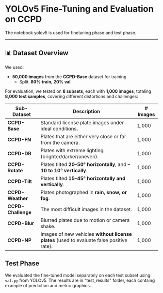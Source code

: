 # YOLOv5 Fine-Tuning and Evaluation on CCPD

The notebook yolov5 is used for finetuning phase and test phase.

---

## 📊 Dataset Overview

We used:

- **50,000 images** from the **CCPD-Base** dataset for training
  - Split: **80% train**, **20% val**

For evaluation, we tested on **8 subsets**, each with **1,000 images**, totaling **8,000 test samples**, covering different distortions and challenges:

| Sub-Dataset       | Description                                                                                  | # Images |
|-------------------|----------------------------------------------------------------------------------------------|----------|
| **CCPD-Base**     | Standard license plate images under ideal conditions.                                        | 1,000    |
| **CCPD-FN**       | Plates that are either very close or far from the camera.                                    | 1,000    |
| **CCPD-DB**       | Plates with extreme lighting (brighter/darker/uneven).                                       | 1,000    |
| **CCPD-Rotate**   | Plates tilted **20–50° horizontally**, and **–10 to 10° vertically**.                        | 1,000    |
| **CCPD-Tilt**     | Plates tilted **15–45° horizontally and vertically**.                                        | 1,000    |
| **CCPD-Weather**  | Plates photographed in **rain, snow, or fog**.                                               | 1,000    |
| **CCPD-Challenge**| The most difficult images in the dataset.                                                    | 1,000    |
| **CCPD-Blur**     | Blurred plates due to motion or camera shake.                                                | 1,000    |
| **CCPD-NP**       | Images of new vehicles **without license plates** (used to evaluate false positive rate).    | 1,000    |


## Test Phase

We evaluated the fine-tuned model separately on each test subset using `val.py` from YOLOv5.
The results are in "test_results" folder, each containg example of prediction and metric graphics.
